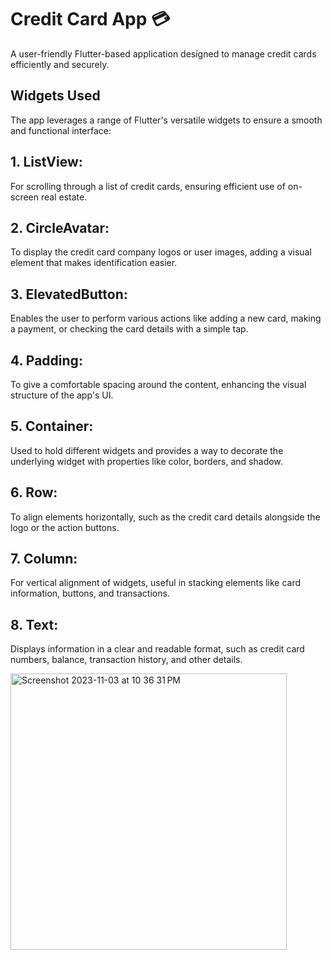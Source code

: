 # Credit Card App 💳

A user-friendly Flutter-based application designed to manage credit cards efficiently and securely.

## Widgets Used

The app leverages a range of Flutter's versatile widgets to ensure a smooth and functional interface:
##  1. ListView:

For scrolling through a list of credit cards, ensuring efficient use of on-screen real estate.
##  2. CircleAvatar:

To display the credit card company logos or user images, adding a visual element that makes identification easier.
##  3. ElevatedButton:

Enables the user to perform various actions like adding a new card, making a payment, or checking the card details with a simple tap.
##  4. Padding:

To give a comfortable spacing around the content, enhancing the visual structure of the app's UI.
##  5. Container:

Used to hold different widgets and provides a way to decorate the underlying widget with properties like color, borders, and shadow.
##  6. Row:

To align elements horizontally, such as the credit card details alongside the logo or the action buttons.
##  7. Column:

For vertical alignment of widgets, useful in stacking elements like card information, buttons, and transactions.
##  8. Text:

Displays information in a clear and readable format, such as credit card numbers, balance, transaction history, and other details.

<img width="442" alt="Screenshot 2023-11-03 at 10 36 31 PM" src="https://github.com/user-attachments/assets/d0ee471b-eca5-4bc6-a49a-462d5d9f8048">

